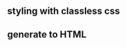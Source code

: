 <link rel="stylesheet" href="https://unpkg.com/sakura.css/css/sakura.css" type="text/css">

## styling with classless css

## generate to HTML